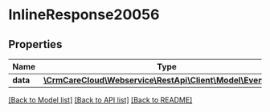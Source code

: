 # InlineResponse20056

## Properties
Name | Type | Description | Notes
------------ | ------------- | ------------- | -------------
**data** | [**\CrmCareCloud\Webservice\RestApi\Client\Model\EventGroup**](EventGroup.md) |  | [optional] 

[[Back to Model list]](../../README.md#documentation-for-models) [[Back to API list]](../../README.md#documentation-for-api-endpoints) [[Back to README]](../../README.md)

